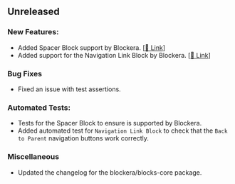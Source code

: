 ## Unreleased

### New Features:
- Added Spacer Block support by Blockera. [[🔗 Link](https://community.blockera.ai/feature-request-1rsjg2ck/post/spacer-block-support-pritFhuc8gbsXko)]
- Added support for the Navigation Link Block by Blockera. [[🔗 Link](https://community.blockera.ai/feature-request-1rsjg2ck/post/supporting-blocks-inside-navigation-block-MIcY979kIVCxkvU)]

### Bug Fixes

- Fixed an issue with test assertions.

### Automated Tests:
- Tests for the Spacer Block to ensure is supported by Blockera.
- Added automated test for `Navigation Link Block` to check that the `Back to Parent` navigation buttons work correctly.

### Miscellaneous

- Updated the changelog for the blockera/blocks-core package.
